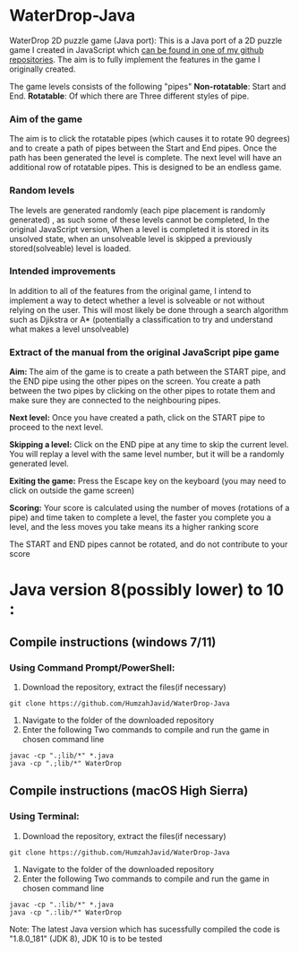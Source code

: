 # WaterDrop-Java
WaterDrop 2D puzzle game (Java port):
This is a Java port of a 2D puzzle game I created in JavaScript which [can be found in one of my github repositories](https://github.com/HumzahJavid/portfolio/tree/master/Websites/%233%20WaterDrop). The aim is to fully implement the features in the game I originally created. 

The game levels consists of the following "pipes"
**Non-rotatable**: Start and End. 
**Rotatable**: Of which there are Three different styles of pipe. 

### Aim of the game
The aim is to click the rotatable pipes (which causes it to rotate 90 degrees) and to create a path of pipes between the Start and End pipes. Once the path has been generated the level is complete. The next level will have an additional row of rotatable pipes. This is designed to be an endless game. 

### Random levels
The levels are generated randomly (each pipe placement is randomly generated) , as such some of these levels cannot be completed, In the original JavaScript version, When a level is completed it is stored in its unsolved state, when an unsolveable level is skipped a previously stored(solveable) level is loaded. 

### Intended improvements
In addition to all of the features from the original game, I intend to implement a way to detect whether a level is solveable or not without relying on the user. This will most likely be done through a search algorithm such as Djikstra or A* (potentially a classification to try and understand what makes a level unsolveable)

### Extract of the manual from the original JavaScript pipe game

<p> <strong> Aim: </strong> The aim of the game is to create a path between the <a class="start">START</a> pipe, and the <a class="end">END</a> pipe using the other pipes on the screen. You create a path between the two pipes by clicking on the other pipes to rotate them and make sure they are connected to the neighbouring pipes.</p>
    <p> <strong> Next level:</strong> Once you have created a path, click on the <a class="start"> START </a> pipe to proceed to the next level.</p><!--If you attempt to click on the <a class="start"> START </a> pipe without a valid path between the two pipes    , nothing will happen-->
    <p> <strong> Skipping a level:</strong> Click on the <a class="end">END</a> pipe at any time to skip the current level. You will replay a level with the same level number, but it will be a randomly generated level.</p>
    <p> <strong> Exiting the game:</strong> Press the Escape key on the keyboard (you may need to click on outside the game screen)</p>
    <p> <strong> Scoring:</strong> Your score is calculated using the number of moves (rotations of a pipe) and time taken to complete a level, the faster you complete you a level, and the less moves you take means its a higher ranking score</p>
    <p> The <a class="start">START</a> and <a class="end">END</a> pipes cannot be rotated, and do not contribute to your score</p> 

# Java version 8(possibly lower) to 10 :
## Compile instructions (windows 7/11)
### Using Command Prompt/PowerShell:
1. Download the repository, extract the files(if necessary)
```
git clone https://github.com/HumzahJavid/WaterDrop-Java
```
1. Navigate to the folder of the downloaded repository
1. Enter the following Two commands to compile and run the game in chosen command line
```
javac -cp ".;lib/*" *.java
java -cp ".;lib/*" WaterDrop
```
## Compile instructions (macOS High Sierra)
### Using Terminal:
1. Download the repository, extract the files(if necessary)
```
git clone https://github.com/HumzahJavid/WaterDrop-Java
```
1. Navigate to the folder of the downloaded repository
1. Enter the following Two commands to compile and run the game in chosen command line
```
javac -cp ".:lib/*" *.java
java -cp ".:lib/*" WaterDrop
```      

Note: The latest Java version which has sucessfully compiled the code is "1.8.0_181" (JDK 8), JDK 10 is to be tested
